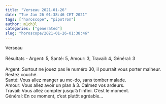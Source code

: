 ```yaml
---
title: "Verseau 2021-01-26"
date: "Tue Jan 26 01:38:46 CET 2021"
tags: ["horoscope", "pipotron"]
author: m1ch3l
categories: ["generated"]
slug: "horoscope/2021-01-26-01:38:46"
---
```


Verseau<br>
<br>
Résultats - Argent: 5, Santé: 5, Amour: 3, Travail: 4, Général: 3<br>
<br>
Argent:  Surtout ne jouez pas le numéro 30, il pourrait vous porter malheur. Restez couché.<br>
Santé:   Vous allez manger au mc-do, sans tomber malade. <br>
Amour:   Vous allez avoir un plan à 3. Calmez vos ardeurs.<br>
Travail: Vous allez compter jusqu’à l’infini. C’est le moment.<br>
Général: En ce moment, c’est plutôt agréable...<br>
